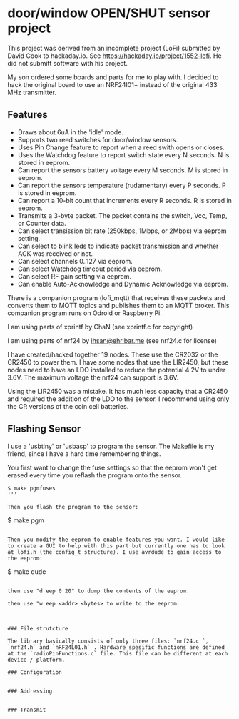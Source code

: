# door/window OPEN/SHUT sensor project

This project was derived from an incomplete project (LoFi) submitted by David Cook to hackaday.io. See https://hackaday.io/project/1552-lofi. He did not submitt software with his project.

My son ordered some boards and parts for me to play with. I decided to hack the original board to use an NRF24l01+ instead of the original 433 MHz transmitter.

## Features

- Draws about 6uA in the 'idle' mode.
- Supports two reed switches for door/window sensors.
- Uses Pin Change feature to report when a reed swith opens or closes.
- Uses the Watchdog feature to report switch state every N seconds. N is stored in eeprom.
- Can report the sensors battery voltage every M seconds. M is stored in eeprom.
- Can report the sensors temperature (rudamentary) every P seconds. P is stored in eeprom.
- Can report a 10-bit count that increments every R seconds. R is stored in eeprom. 
- Transmits a 3-byte packet. The packet contains the switch, Vcc, Temp, or Counter data.
- Can select transission bit rate (250kbps, 1Mbps, or 2Mbps) via eeprom setting.
- Can select to blink leds to indicate packet transmission and whether ACK was received or not.
- Can select channels 0..127 via eeprom.
- Can select Watchdog timeout period via eeprom.
- Can select RF gain setting via eeprom.
- Can enable Auto-Acknowledge and Dynamic Acknowledge via eeprom.

There is a companion program (lofi_mqtt) that receives these packets and converts them to MQTT topics and publishes them to an MQTT broker. This companion program runs on Odroid or Raspberry Pi. 
 
I am using parts of xprintf by ChaN (see xprintf.c for copyright)

I am using parts of nrf24 by <ihsan@ehribar.me> (see nrf24.c for license)

I have created/hacked together 19 nodes. These use the CR2032 or the CR2450 to power them. I have some nodes that use the LIR2450, but these nodes need to have an LDO installed to reduce the potential 4.2V to under 3.6V. The maximum voltage the nrf24 can support is 3.6V.

Using the LIR2450 was a mistake. It has much less capacity that a CR2450 and required the addition of the LDO to the sensor. I recommend using only the CR versions of the coin cell batteries.

## Flashing Sensor

I use a 'usbtiny' or 'usbasp' to program the sensor. The Makefile is my friend, since I have a hard time remembering things.

You first want to change the fuse settings so that the eeprom won't get erased every time you reflash the program onto the sensor.
```
$ make pgmfuses
'''

Then you flash the program to the sensor:
```
$ make pgm
```

Then you modify the eeprom to enable features you want. I would like to create a GUI to help with this part but currently one has to look at lofi.h (the config_t structure). I use avrdude to gain access to the eeprom:
```
$ make dude
```

then use "d eep 0 20" to dump the contents of the eeprom.

then use "w eep <addr> <bytes> to write to the eeprom.



### File strutcture

The library basically consists of only three files: `nrf24.c `, `nrf24.h` and `nRF24L01.h` . Hardware spesific functions are defined at the `radioPinFunctions.c` file. This file can be different at each device / platform.

### Configuration


### Addressing


### Transmit

